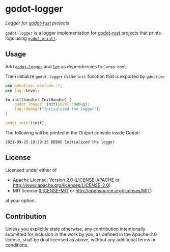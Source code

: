 # godot-logger

_Logger for [godot-rust] projects_

`godot-logger` is a logger implementation for [godot-rust] projects that prints
logs using [`godot_print!`].

## Usage

Add [`godot-logger`] and [`log`] as dependencies to `Cargo.toml`.

Then initialize `godot-logger` in the `init` function that is exported by
`gdnative`

```rust
use gdnative::prelude::*;
use log::Level;

fn init(handle: InitHandle) {
    godot_logger::init(Level::Debug);
    log::debug!("Initialized the logger");
}

godot_init!(init);
```

The following will be printed in the _Output_ console inside Godot:

```text
2021-09-25 19:29:25 DEBUG Initialized the logger
```

## License

Licensed under either of

- Apache License, Version 2.0 ([LICENSE-APACHE](LICENSE-APACHE) or <http://www.apache.org/licenses/LICENSE-2.0>)
- MIT license ([LICENSE-MIT](LICENSE-MIT) or <http://opensource.org/licenses/MIT>)

at your option.

## Contribution

Unless you explicitly state otherwise, any contribution intentionally submitted
for inclusion in the work by you, as defined in the Apache-2.0 license, shall be
dual licensed as above, without any additional terms or conditions.

[`godot-logger`]: https://crates.io/crates/godot-logger
[`godot_print!`]: https://docs.rs/gdnative/latest/gdnative/macro.godot_print.html
[godot-rust]: https://godot-rust.github.io
[`log`]: https://crates.io/crates/log
